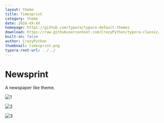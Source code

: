 ```yaml
---
layout: theme
title: Timesprint
category: theme
date: 2016-XX-XX
homepage: https://github.com/typora/typora-default-themes
download: https://raw.githubusercontent.com/CrazyPython/typora-classic/master/timesprint.css
built-in: false
author: CrazyPython
thumbnail: timesprint.png
typora-root-url: ../../
---
```


# Newsprint

A newspaper like theme. 

 ![1](/media/theme/timesprint/1.png)

 ![2](/media/theme/timesprint/2.png)

 ![3](/media/theme/timesprint/3.png)
